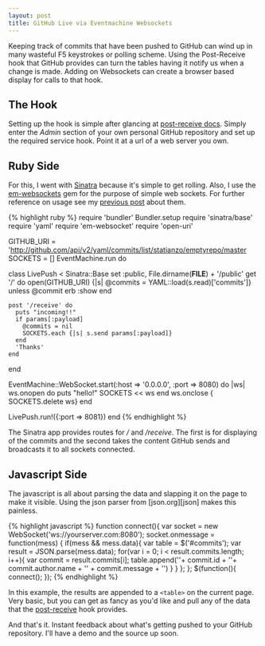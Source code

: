 ```yaml
---
layout: post
title: GitHub Live via Eventmachine Websockets
---
```


Keeping track of commits that have been pushed to GitHub can wind up in many
wasteful F5 keystrokes or polling scheme. Using the Post-Receive hook that
GitHub provides can turn the tables having it notify us when a change is made.
Adding on Websockets can create a browser based display for calls to that hook.

The Hook
---

Setting up the hook is simple after glancing at [post-receive docs][postreceive].
Simply enter the *Admin* section of your own personal GitHub repository and set
up the required service hook. Point it at a url of a web server you own.

Ruby Side
---

For this, I went with [Sinatra][sinatra] because it's simple to get rolling. Also, I use
the [em-websockets][emw] gem for the purpose of simple web sockets. For further
reference on usage see my [previous post][previous] about them. 

{% highlight ruby %}
require 'bundler'
Bundler.setup
require 'sinatra/base'
require 'yaml'
require 'em-websocket'
require 'open-uri'

GITHUB_URI = 'http://github.com/api/v2/yaml/commits/list/statianzo/emptyrepo/master
SOCKETS = []
EventMachine.run do

  class LivePush < Sinatra::Base
    set :public, File.dirname(__FILE__) + '/public'
    get '/' do
     open(GITHUB_URI) {|s| @commits = YAML::load(s.read)['commits']} unless @commit
     erb :show
    end

    post '/receive' do
      puts "incoming!!"
      if params[:payload]
        @commits = nil
        SOCKETS.each {|s| s.send params[:payload]}
      end
      'Thanks'
    end
  end

  EventMachine::WebSocket.start(:host => '0.0.0.0', :port => 8080) do |ws|
    ws.onopen do
      puts "hello!"
      SOCKETS << ws
    end
    ws.onclose { SOCKETS.delete ws}
  end

  LivePush.run!({:port => 8081})
end
{% endhighlight %}

The Sinatra app provides routes for */* and */receive*. The first is for
displaying of the commits and the second takes the content GitHub sends and
broadcasts it to all sockets connected.

Javascript Side
---

The javascript is all about parsing the data and slapping it on the page to make
it visible. Using the json parser from [json.org][json] makes this painless.

{% highlight javascript %}
function connect(){
  var socket = new WebSocket('ws://yourserver.com:8080');
  socket.onmessage = function(mess) {
    if(mess && mess.data){
      var table = $('#commits');
      var result = JSON.parse(mess.data);
      for(var i = 0; i < result.commits.length; i++){
        var commit = result.commits[i];
        table.append('<tr><td>'+ commit.id + '</td><td>'+
            commit.author.name + '</td><td>' + commit.message + '</td></tr>')
      }
    }
  };
};
$(function(){
  connect();
});
{% endhighlight %}

In this example, the results are appended to a `<table>` on the current page.
Very basic, but you can get as fancy as you'd like and pull any of the data that
the [post-receive][postreceive] hook provides.

And that's it. Instant feedback about what's getting pushed to your GitHub
repository. I'll have a demo and the source up soon.

[postreceive]: http://help.github.com/post-receive-hooks/
[sinatra]: http://www.sinatrarb.com/
[emw]: http://github.com/igrigorik/em-websocket
[previous]: http://jxs.me/2010/08/20/websockets-using-ruby-eventmachine/
